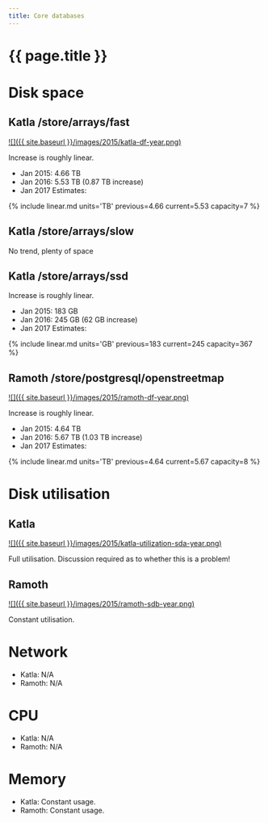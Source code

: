 ```yaml
---
title: Core databases
---
```


# {{ page.title }}

# Disk space

## Katla /store/arrays/fast

[![]({{ site.baseurl }}/images/2015/katla-df-year.png)](http://munin.openstreetmap.org/openstreetmap/katla.openstreetmap/df.html)

Increase is roughly linear.

* Jan 2015: 4.66 TB
* Jan 2016: 5.53 TB (0.87 TB increase)
* Jan 2017 Estimates:

{% include linear.md units='TB' previous=4.66 current=5.53 capacity=7 %}

## Katla /store/arrays/slow

No trend, plenty of space

## Katla /store/arrays/ssd

Increase is roughly linear.

* Jan 2015: 183 GB
* Jan 2016: 245 GB (62 GB increase)
* Jan 2017 Estimates:

{% include linear.md units='GB' previous=183 current=245 capacity=367 %}


## Ramoth /store/postgresql/openstreetmap

[![]({{ site.baseurl }}/images/2015/ramoth-df-year.png)](http://munin.openstreetmap.org/openstreetmap/ramoth.openstreetmap/df.html)

Increase is roughly linear.

* Jan 2015: 4.64 TB
* Jan 2016: 5.67 TB (1.03 TB increase)
* Jan 2017 Estimates:

{% include linear.md units='TB' previous=4.64 current=5.67 capacity=8 %}

# Disk utilisation

## Katla

[![]({{ site.baseurl }}/images/2015/katla-utilization-sda-year.png)](http://munin.openstreetmap.org/openstreetmap/katla.openstreetmap/diskstats_utilization/index.html)

Full utilisation. Discussion required as to whether this is a problem!

## Ramoth

[![]({{ site.baseurl }}/images/2015/ramoth-sdb-year.png)](http://munin.openstreetmap.org/openstreetmap/ramoth.openstreetmap/diskstats_utilization/sdb.html)

Constant utilisation.

# Network

* Katla: N/A
* Ramoth: N/A

# CPU

* Katla: N/A
* Ramoth: N/A

# Memory

* Katla: Constant usage.
* Ramoth: Constant usage.
